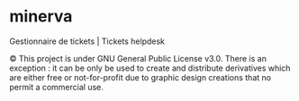 # minerva
Gestionnaire de tickets | Tickets helpdesk

© This project is under GNU General Public License v3.0.
There is an exception : it can be only be used to create and distribute derivatives which are either free or not-for-profit due to
graphic design creations that no permit a commercial use. 
